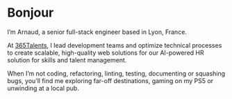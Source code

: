 # Bonjour
         
I’m Arnaud, a senior full-stack engineer based in Lyon, France.
         
At [365Talents](https://www.365talents.com/), I lead development teams and optimize technical processes to create scalable, high-quality web solutions for our AI-powered HR solution for skills and talent management.

When I’m not coding, refactoring, linting, testing, documenting or squashing bugs, you’ll find me exploring far-off destinations, gaming on my PS5 or unwinding at a local pub.
